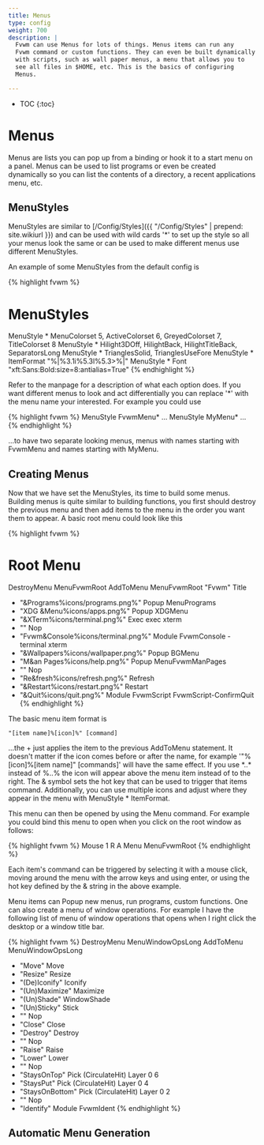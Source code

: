 ```yaml
---
title: Menus
type: config
weight: 700
description: |
  Fvwm can use Menus for lots of things. Menus items can run any
  Fvwm command or custom functions. They can even be built dynamically
  with scripts, such as wall paper menus, a menu that allows you to
  see all files in $HOME, etc. This is the basics of configuring
  Menus.

---
```

* TOC
{:toc}

Menus
=====

Menus are lists you can pop up from a binding or hook it to a start menu
on a panel. Menus can be used to list programs or even be created dynamically
so you can list the contents of a directory, a recent applications menu,
etc.

## MenuStyles

MenuStyles are similar to [/Config/Styles]({{ "/Config/Styles" | prepend: site.wikiurl }})
and can be used with wild cards '\*' to set up the style so all your menus look the same
or can be used to make different menus use different MenuStyles.

An example of some MenuStyles from the default config is

{% highlight fvwm %}
# MenuStyles
MenuStyle * MenuColorset 5, ActiveColorset 6, GreyedColorset 7, TitleColorset 8
MenuStyle * Hilight3DOff, HilightBack, HilightTitleBack, SeparatorsLong
MenuStyle * TrianglesSolid, TrianglesUseFore
MenuStyle * ItemFormat "%|%3.1i%5.3l%5.3>%|"
MenuStyle * Font "xft:Sans:Bold:size=8:antialias=True"
{% endhighlight %}


Refer to the manpage for a description of what each option does.
If you want different menus to look and act differentially you can replace '\*' with the
menu name your interested. For example you could use

{% highlight fvwm %}
MenuStyle FvwmMenu* ...
MenuStyle MyMenu* ...
{% endhighlight %}

...to have two separate looking menus, menus with names
starting with FvwmMenu and names starting with MyMenu.

## Creating Menus

Now that we have set the MenuStyles, its time to build some menus.
Building menus is quite similar to building functions, you first should destroy the
previous menu and then add items to the menu in the order you want them to appear.
A basic root menu could look like this

{% highlight fvwm %}
# Root Menu
DestroyMenu MenuFvwmRoot
AddToMenu   MenuFvwmRoot "Fvwm" Title
+ "&Programs%icons/programs.png%" Popup MenuPrograms
+ "XDG &Menu%icons/apps.png%" Popup XDGMenu
+ "&XTerm%icons/terminal.png%" Exec exec xterm
+ "" Nop
+ "Fvwm&Console%icons/terminal.png%" Module FvwmConsole -terminal xterm
+ "&Wallpapers%icons/wallpaper.png%" Popup BGMenu
+ "M&an Pages%icons/help.png%" Popup MenuFvwmManPages
+ "" Nop
+ "Re&fresh%icons/refresh.png%" Refresh
+ "&Restart%icons/restart.png%" Restart
+ "&Quit%icons/quit.png%" Module FvwmScript FvwmScript-ConfirmQuit
{% endhighlight %}

The basic menu item format is

    "[item name]%[icon]%" [command]

...the + just applies the item to the previous AddToMenu statement. It doesn't matter
if the icon comes before or after the name, for example '"%[icon]%[item name]" [commands]'
will have the same effect. If you use \*..\* instead of %..% the icon will
appear above the menu item instead of to the right. The & symbol sets the
hot key that can be used to trigger that items command. Additionally, you can use multiple
icons and adjust where they appear in the menu with MenuStyle * ItemFormat.

This menu can then be opened by using the Menu command. For example
you could bind this menu to open when you click on the root window as follows:

{% highlight fvwm %}
Mouse 1 R A Menu MenuFvwmRoot
{% endhighlight %}

Each item's command can be triggered by selecting it with a mouse click,
moving around the menu with the arrow keys and using enter, or using the hot key
defined by the & string in the above example.

Menu items can Popup new menus, run programs, custom functions. One can also create
a menu of window operations. For example I have the following list of menu of
window operations that opens when I right click the desktop or a window title bar.

{% highlight fvwm %}
DestroyMenu MenuWindowOpsLong
AddToMenu   MenuWindowOpsLong
+ "Move"                Move
+ "Resize"              Resize
+ "(De)Iconify"         Iconify
+ "(Un)Maximize"        Maximize
+ "(Un)Shade"           WindowShade
+ "(Un)Sticky"          Stick
+ "" Nop
+ "Close"               Close
+ "Destroy"             Destroy
+ "" Nop
+ "Raise"               Raise
+ "Lower"               Lower
+ "" Nop
+ "StaysOnTop"          Pick (CirculateHit) Layer 0 6
+ "StaysPut"            Pick (CirculateHit) Layer 0 4
+ "StaysOnBottom"       Pick (CirculateHit) Layer 0 2
+ "" Nop
+ "Identify"            Module FvwmIdent
{% endhighlight %}

## Automatic Menu Generation

